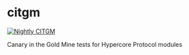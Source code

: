 # citgm
[![Nightly CITGM](https://github.com/hypercore-protocol/citgm/actions/workflows/node.js.yml/badge.svg)](https://github.com/hypercore-protocol/citgm/actions/workflows/node.js.yml)

Canary in the Gold Mine tests for Hypercore Protocol modules
